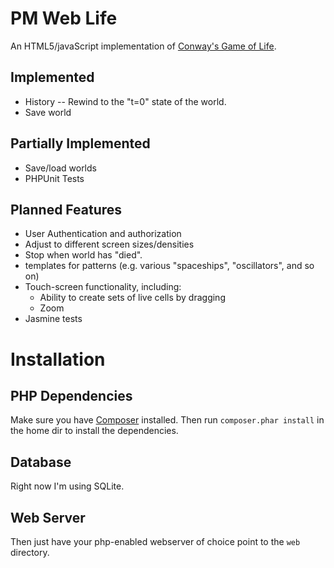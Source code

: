 PM Web Life
=====================

An HTML5/javaScript implementation of [Conway's Game of Life](http://en.wikipedia.org/wiki/Conway%27s_Game_of_Life).

Implemented
---
- History -- Rewind to the "t=0" state of the world.
- Save world

Partially Implemented
---
- Save/load worlds
- PHPUnit Tests

Planned Features
---
- User Authentication and authorization 
- Adjust to different screen sizes/densities
- Stop when world has "died".
- templates for patterns (e.g. various "spaceships", "oscillators", and so on)
- Touch-screen functionality, including:
  - Ability to create sets of live cells by dragging
  - Zoom
- Jasmine tests

Installation
===========
PHP Dependencies
----
Make sure you have [Composer](http://getcomposer.org/) installed. Then run `composer.phar install` in the home dir to install the dependencies.

Database
---
Right now I'm using SQLite. 

Web Server
---
Then just have your php-enabled webserver of choice point to the `web` directory.
